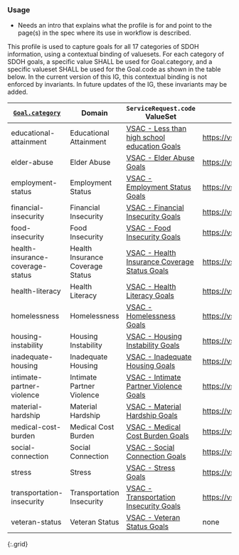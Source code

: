 

### Usage

* Needs an intro that explains what the profile is for and point to the page(s) in the spec where its use in workflow is described.

This profile is used to capture goals for all 17 categories of SDOH information, using a contextual binding of valuesets.
For each category of SDOH goals, a specific value SHALL be used for Goal.category, and a specific valueset SHALL be used for the Goal.code as shown in the table below.  In the current version of this IG, this contextual binding is not enforced by invariants.  In future updates of the IG, these invariants may be added.

| [`Goal.category`](ValueSet-SDOHCC-ValueSetSDOHCategory.html) | Domain | `ServiceRequest.code` ValueSet | ValueSet URL |
| ------ | -------------------- | ------------------------- | ------------ |
| educational-attainment  | Educational Attainment | [VSAC -  Less than high school education Goals ]( https://vsac.nlm.nih.gov/valueset/2.16.840.1.113762.1.4.1247.55/expansion/Latest ) | https://vsac.nlm.nih.gov/valueset/2.16.840.1.113762.1.4.1247.55/expansion/Latest |
| elder-abuse  | Elder Abuse | [VSAC -  Elder Abuse Goals ]( https://vsac.nlm.nih.gov/valueset/2.16.840.1.113762.1.4.1247.65/expansion/Latest ) | https://vsac.nlm.nih.gov/valueset/2.16.840.1.113762.1.4.1247.65/expansion/Latest |
| employment-status  | Employment Status | [VSAC -  Employment Status Goals ]( https://vsac.nlm.nih.gov/valueset/2.16.840.1.113762.1.4.1247.70/expansion/Latest ) | https://vsac.nlm.nih.gov/valueset/2.16.840.1.113762.1.4.1247.70/expansion/Latest |
| financial-insecurity  | Financial Insecurity | [VSAC -  Financial Insecurity Goals ]( https://vsac.nlm.nih.gov/valueset/2.16.840.1.113762.1.4.1247.30/expansion/Latest ) | https://vsac.nlm.nih.gov/valueset/2.16.840.1.113762.1.4.1247.30/expansion/Latest |
| food-insecurity  | Food Insecurity | [VSAC -  Food Insecurity Goals ]( https://vsac.nlm.nih.gov/valueset/2.16.840.1.113762.1.4.1247.16/expansion/Latest ) | https://vsac.nlm.nih.gov/valueset/2.16.840.1.113762.1.4.1247.16/expansion/Latest |
| health-insurance-coverage-status  | Health Insurance Coverage Status | [VSAC -  Health Insurance Coverage Status Goals ]( https://vsac.nlm.nih.gov/valueset/2.16.840.1.113762.1.4.1247.121/expansion/Latest ) | https://vsac.nlm.nih.gov/valueset/2.16.840.1.113762.1.4.1247.121/expansion/Latest |
| health-literacy  | Health Literacy | [VSAC -  Health Literacy Goals ]( https://vsac.nlm.nih.gov/valueset/2.16.840.1.113762.1.4.1247.117/expansion/Latest ) | https://vsac.nlm.nih.gov/valueset/2.16.840.1.113762.1.4.1247.117/expansion/Latest |
| homelessness  | Homelessness | [VSAC -  Homelessness Goals ]( https://vsac.nlm.nih.gov/valueset/2.16.840.1.113762.1.4.1247.159/expansion/Latest ) | https://vsac.nlm.nih.gov/valueset/2.16.840.1.113762.1.4.1247.159/expansion/Latest |
| housing-instability  | Housing Instability | [VSAC -  Housing Instability Goals ]( https://vsac.nlm.nih.gov/valueset/2.16.840.1.113762.1.4.1247.161/expansion/Latest ) | https://vsac.nlm.nih.gov/valueset/2.16.840.1.113762.1.4.1247.161/expansion/Latest |
| inadequate-housing  | Inadequate Housing | [VSAC -  Inadequate Housing Goals ]( https://vsac.nlm.nih.gov/valueset/2.16.840.1.113762.1.4.1247.50/expansion/Latest ) | https://vsac.nlm.nih.gov/valueset/2.16.840.1.113762.1.4.1247.50/expansion/Latest |
| intimate-partner-violence  | Intimate Partner Violence | [VSAC -  Intimate Partner Violence Goals ]( https://vsac.nlm.nih.gov/valueset/2.16.840.1.113762.1.4.1247.100/expansion/Latest ) | https://vsac.nlm.nih.gov/valueset/2.16.840.1.113762.1.4.1247.100/expansion/Latest |
| material-hardship  | Material Hardship | [VSAC -  Material Hardship Goals ]( https://vsac.nlm.nih.gov/valueset/2.16.840.1.113762.1.4.1247.37/expansion/Latest ) | https://vsac.nlm.nih.gov/valueset/2.16.840.1.113762.1.4.1247.37/expansion/Latest |
| medical-cost-burden  | Medical Cost Burden | [VSAC -  Medical Cost Burden Goals ]( https://vsac.nlm.nih.gov/valueset/2.16.840.1.113762.1.4.1247.120/expansion/Latest ) | https://vsac.nlm.nih.gov/valueset/2.16.840.1.113762.1.4.1247.120/expansion/Latest |
| social-connection  | Social Connection | [VSAC -  Social Connection Goals ]( https://vsac.nlm.nih.gov/valueset/2.16.840.1.113762.1.4.1247.89/expansion/Latest ) | https://vsac.nlm.nih.gov/valueset/2.16.840.1.113762.1.4.1247.89/expansion/Latest |
| stress  | Stress | [VSAC -  Stress Goals ]( https://vsac.nlm.nih.gov/valueset/2.16.840.1.113762.1.4.1247.86/expansion/Latest ) | https://vsac.nlm.nih.gov/valueset/2.16.840.1.113762.1.4.1247.86/expansion/Latest |
| transportation-insecurity  | Transportation Insecurity | [VSAC -  Transportation Insecurity Goals ]( https://vsac.nlm.nih.gov/valueset/2.16.840.1.113762.1.4.1247.163/expansion/Latest ) | https://vsac.nlm.nih.gov/valueset/2.16.840.1.113762.1.4.1247.163/expansion/Latest |
| veteran-status  | Veteran Status | [VSAC -  Veteran Status Goals ]( none ) | none |
{:.grid}